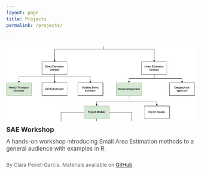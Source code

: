 ```yaml
---
layout: page
title: Projects
permalink: /projects/
---
```


<style>
.project-grid {
  display: grid;
  grid-template-columns: repeat(auto-fit, minmax(280px, 1fr));
  gap: 40px;
  margin-top: 2rem;
}
.project-item {
  display: flex;
  flex-direction: column;
  gap: 0.75rem;
}
.project-item img {
  width: 100%;
  height: 200px;
  object-fit: cover;
  border-radius: 8px;
}
.project-title {
  font-size: 1.1rem;
  font-weight: bold;
  margin: 0;
}
.project-title a {
  color: #222;
  text-decoration: none;
}
.project-title a:hover {
  text-decoration: underline;
}
.project-description {
  font-size: 0.95rem;
  color: #444;
  margin: 0;
}
.project-author {
  font-size: 0.85rem;
  color: #666;
}
</style>

<div class="project-grid">

<div class="project-item">
  <img src="/assets/img/projects/sae_workshop.jpg" alt="SAE Workshop">
  <p class="project-title"><a href="/projects/sae_workshop/">SAE Workshop</a></p>
  <p class="project-description">
    A hands-on workshop introducing Small Area Estimation methods to a general audience with examples in R.
  </p>
  <p class="project-author">
    By Clara Peiret-García. Materials available on <a href="https://github.com/cpeiretgarcia/sae_workshop" target="_blank">GitHub</a>.
  </p>
</div>

<!-- Add more project blocks here -->

</div>
